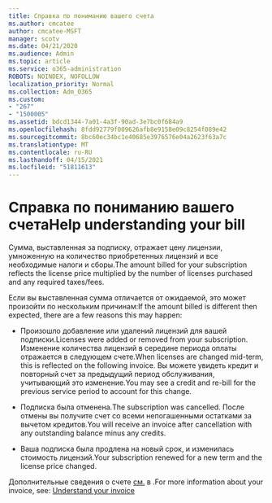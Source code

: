 ```yaml
---
title: Справка по пониманию вашего счета
ms.author: cmcatee
author: cmcatee-MSFT
manager: scotv
ms.date: 04/21/2020
ms.audience: Admin
ms.topic: article
ms.service: o365-administration
ROBOTS: NOINDEX, NOFOLLOW
localization_priority: Normal
ms.collection: Adm_O365
ms.custom:
- "267"
- "1500005"
ms.assetid: bdcd1344-7a01-4a3f-90ad-3e7bc0f684a9
ms.openlocfilehash: 8fdd92779f009626afb8e9158e09c8254f089e42
ms.sourcegitcommit: 8bc60ec34bc1e40685e3976576e04a2623f63a7c
ms.translationtype: MT
ms.contentlocale: ru-RU
ms.lasthandoff: 04/15/2021
ms.locfileid: "51811613"
---
```

# <a name="help-understanding-your-bill"></a><span data-ttu-id="d22e2-102">Справка по пониманию вашего счета</span><span class="sxs-lookup"><span data-stu-id="d22e2-102">Help understanding your bill</span></span>

<span data-ttu-id="d22e2-103">Сумма, выставленная за подписку, отражает цену лицензии, умноженную на количество приобретенных лицензий и все необходимые налоги и сборы.</span><span class="sxs-lookup"><span data-stu-id="d22e2-103">The amount billed for your subscription reflects the license price multiplied by the number of licenses purchased and any required taxes/fees.</span></span>
  
<span data-ttu-id="d22e2-104">Если вы выставленная сумма отличается от ожидаемой, это может произойти по нескольким причинам:</span><span class="sxs-lookup"><span data-stu-id="d22e2-104">If the amount billed is different then expected, there are a few reasons this may happen:</span></span>
  
- <span data-ttu-id="d22e2-105">Произошло добавление или удалений лицензий для вашей подписки.</span><span class="sxs-lookup"><span data-stu-id="d22e2-105">Licenses were added or removed from your subscription.</span></span> <span data-ttu-id="d22e2-106">Изменение количества лицензий в середине периода оплаты отражается в следующем счете.</span><span class="sxs-lookup"><span data-stu-id="d22e2-106">When licenses are changed mid-term, this is reflected on the following invoice.</span></span> <span data-ttu-id="d22e2-107">Вы можете увидеть кредит и повторный счет за предыдущий период обслуживания, учитывающий это изменение.</span><span class="sxs-lookup"><span data-stu-id="d22e2-107">You may see a credit and re-bill for the previous service period to account for this change.</span></span>

- <span data-ttu-id="d22e2-108">Подписка была отменена.</span><span class="sxs-lookup"><span data-stu-id="d22e2-108">The subscription was cancelled.</span></span> <span data-ttu-id="d22e2-109">После отмены вы получите счет со всеми непогашенными остатками за вычетом кредитов.</span><span class="sxs-lookup"><span data-stu-id="d22e2-109">You will receive an invoice after cancellation with any outstanding balance minus any credits.</span></span>

- <span data-ttu-id="d22e2-110">Ваша подписка была продлена на новый срок, и изменилась стоимость лицензий.</span><span class="sxs-lookup"><span data-stu-id="d22e2-110">Your subscription renewed for a new term and the license price changed.</span></span>

<span data-ttu-id="d22e2-111">Дополнительные сведения о счете [см.](https://docs.microsoft.com/microsoft-365/commerce/billing-and-payments/understand-your-invoice2) в .</span><span class="sxs-lookup"><span data-stu-id="d22e2-111">For more information about your invoice, see: [Understand your invoice](https://docs.microsoft.com/microsoft-365/commerce/billing-and-payments/understand-your-invoice2)</span></span>